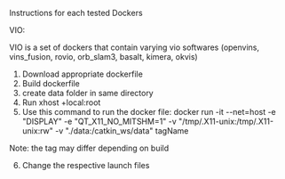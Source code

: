Instructions for each tested Dockers

VIO:

VIO is a set of dockers that contain varying vio softwares (openvins, vins_fusion, rovio, orb_slam3, basalt, kimera, okvis)
1. Download appropriate dockerfile
2. Build dockerfile
3. create data folder in same directory
4. Run xhost +local:root
5. Use this command to run the docker file: docker run -it --net=host -e "DISPLAY" -e "QT_X11_NO_MITSHM=1" -v "/tmp/.X11-unix:/tmp/.X11-unix:rw" -v "./data:/catkin_ws/data" tagName

Note: the tag may differ depending on build

6. Change the respective launch files

